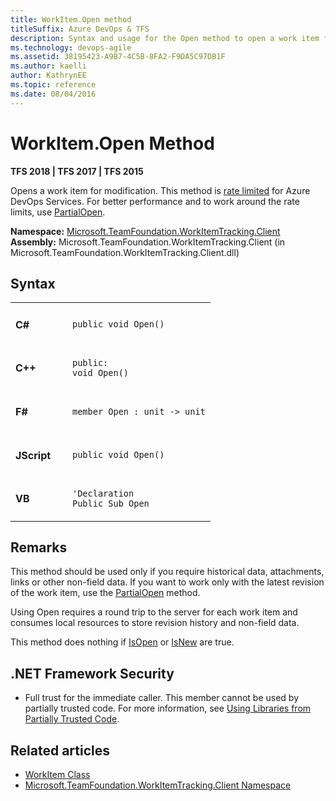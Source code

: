 ```yaml
---
title: WorkItem.Open method 
titleSuffix: Azure DevOps & TFS 
description: Syntax and usage for the Open method to open a work item for modification when working with Azure DevOps Services or Team Foundation Server (TFS)  
ms.technology: devops-agile
ms.assetid: 38195423-A9B7-4C5B-8FA2-F9DA5C97DB1F
ms.author: kaelli
author: KathrynEE
ms.topic: reference
ms.date: 08/04/2016
---
```



# WorkItem.Open Method

**TFS 2018 | TFS 2017 | TFS 2015**

Opens a work item for modification. This method is [rate limited](../../integrate/concepts/rate-limits.md) for Azure DevOps Services. For better performance and to work around the rate limits, use [PartialOpen](partialopen.md).

**Namespace:**  [Microsoft.TeamFoundation.WorkItemTracking.Client](/previous-versions/visualstudio/visual-studio-2013/bb141853(v=vs.120))  
**Assembly:**  Microsoft.TeamFoundation.WorkItemTracking.Client (in Microsoft.TeamFoundation.WorkItemTracking.Client.dll)

## Syntax

<table>
<tr>
<td width="75px"> 
<h4>C#</h4>
</td>
<td>
<code>public void Open()</code>
</td>
</tr>
<tr>
<td> 
<h4>C++</h4>
</td>
<td>
<code>public:</code><br/>
<code>void Open()</code>
</td>
</tr>
<tr>
<td> 
<h4>F#</h4>
</td>
<td>
<code>member Open : unit -&gt; unit</code>
</td>
</tr>
<tr>
<td> 
<h4>JScript</h4>
</td>
<td>
<code>public void Open()</code>
</td>
</tr>
<tr>
<td> 
<h4>VB</h4>
</td>
<td>
<code>&#39;Declaration</code><br/>
<code>Public Sub Open</code>
</td>
</tr>
</table>



## Remarks

This method should be used only if you require historical data, attachments, links or other non-field data. If you want to work only with the latest revision of the work item, use the [PartialOpen](/previous-versions/visualstudio/visual-studio-2013/bb140423(v=vs.120)) method.

Using Open requires a round trip to the server for each work item and consumes local resources to store revision history and non-field data.

This method does nothing if [IsOpen](/previous-versions/visualstudio/visual-studio-2013/bb164814(v=vs.120)) or [IsNew](/previous-versions/visualstudio/visual-studio-2013/ff737494(v=vs.120)) are true.

## .NET Framework Security

- Full trust for the immediate caller. This member cannot be used by partially trusted code. For more information, see [Using Libraries from Partially Trusted Code](/dotnet/framework/misc/using-libraries-from-partially-trusted-code).

## Related articles

- [WorkItem Class](/previous-versions/visualstudio/visual-studio-2013/bb179831(v=vs.120))  
- [Microsoft.TeamFoundation.WorkItemTracking.Client Namespace](/previous-versions/visualstudio/visual-studio-2013/bb141853(v=vs.120))